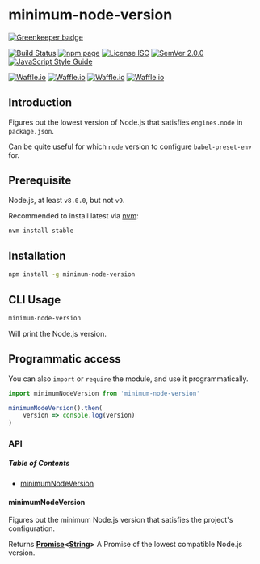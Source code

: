 # minimum-node-version

[![Greenkeeper badge](https://badges.greenkeeper.io/hugojosefson/minimum-node-version.svg)](https://greenkeeper.io/)

[![Build Status](https://travis-ci.org/hugojosefson/minimum-node-version.svg?branch=master)](https://travis-ci.org/hugojosefson/minimum-node-version)
[![npm page](https://img.shields.io/npm/v/minimum-node-version.svg)](https://npmjs.com/package/minimum-node-version)
[![License ISC](https://img.shields.io/npm/l/minimum-node-version.svg)](https://tldrlegal.com/license/-isc-license)
[![SemVer 2.0.0](https://img.shields.io/badge/SemVer-2.0.0-lightgrey.svg)](http://semver.org/spec/v2.0.0.html)
[![JavaScript Style Guide](https://img.shields.io/badge/code_style-standard-brightgreen.svg)](https://standardjs.com)

[![Waffle.io](https://img.shields.io/waffle/label/hugojosefson/minimum-node-version/inbox.svg)](https://waffle.io/hugojosefson/minimum-node-version)
[![Waffle.io](https://img.shields.io/waffle/label/hugojosefson/minimum-node-version/to%20do.svg)](https://waffle.io/hugojosefson/minimum-node-version)
[![Waffle.io](https://img.shields.io/waffle/label/hugojosefson/minimum-node-version/in%20progress.svg)](https://waffle.io/hugojosefson/minimum-node-version)
[![Waffle.io](https://img.shields.io/waffle/label/hugojosefson/minimum-node-version/done.svg)](https://waffle.io/hugojosefson/minimum-node-version)

## Introduction

Figures out the lowest version of Node.js that satisfies `engines.node` in `package.json`.

Can be quite useful for which `node` version to configure `babel-preset-env` for.

## Prerequisite

Node.js, at least `v8.0.0`, but not `v9`.

Recommended to install latest via [nvm](https://github.com/nvm-sh/nvm#readme):

```bash
nvm install stable
```

## Installation

```bash
npm install -g minimum-node-version
```

## CLI Usage

```bash
minimum-node-version
```

Will print the Node.js version.

## Programmatic access

You can also `import` or `require` the module, and use it programmatically.

```js
import minimumNodeVersion from 'minimum-node-version'

minimumNodeVersion().then(
    version => console.log(version)
)
```

### API

<!-- Generated by documentation.js. Update this documentation by updating the source code. -->

##### Table of Contents

-   [minimumNodeVersion](#minimumnodeversion)

#### minimumNodeVersion

Figures out the minimum Node.js version that satisfies the project's configuration.

Returns **[Promise](https://developer.mozilla.org/docs/Web/JavaScript/Reference/Global_Objects/Promise)&lt;[String](https://developer.mozilla.org/docs/Web/JavaScript/Reference/Global_Objects/String)>** A Promise of the lowest compatible Node.js version.
